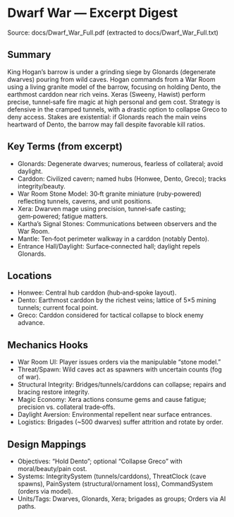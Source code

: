 # Dwarf War — Excerpt Digest

Source: docs/Dwarf_War_Full.pdf (extracted to docs/Dwarf_War_Full.txt)

## Summary

King Hogan’s barrow is under a grinding siege by Glonards (degenerate dwarves) pouring from wild caves. Hogan commands from a War Room using a living granite model of the barrow, focusing on holding Dento, the earthmost carddon near rich veins. Xeras (Sweeny, Hawist) perform precise, tunnel‑safe fire magic at high personal and gem cost. Strategy is defensive in the cramped tunnels, with a drastic option to collapse Greco to deny access. Stakes are existential: if Glonards reach the main veins heartward of Dento, the barrow may fall despite favorable kill ratios.

## Key Terms (from excerpt)

- Glonards: Degenerate dwarves; numerous, fearless of collateral; avoid daylight.
- Carddon: Civilized cavern; named hubs (Honwee, Dento, Greco); tracks integrity/beauty.
- War Room Stone Model: 30‑ft granite miniature (ruby‑powered) reflecting tunnels, caverns, and unit positions.
- Xera: Dwarven mage using precision, tunnel‑safe casting; gem‑powered; fatigue matters.
- Kartha’s Signal Stones: Communications between observers and the War Room.
- Mantle: Ten‑foot perimeter walkway in a carddon (notably Dento).
- Entrance Hall/Daylight: Surface‑connected hall; daylight repels Glonards.

## Locations

- Honwee: Central hub carddon (hub‑and‑spoke layout).
- Dento: Earthmost carddon by the richest veins; lattice of 5×5 mining tunnels; current focal point.
- Greco: Carddon considered for tactical collapse to block enemy advance.

## Mechanics Hooks

- War Room UI: Player issues orders via the manipulable “stone model.”
- Threat/Spawn: Wild caves act as spawners with uncertain counts (fog of war).
- Structural Integrity: Bridges/tunnels/carddons can collapse; repairs and bracing restore integrity.
- Magic Economy: Xera actions consume gems and cause fatigue; precision vs. collateral trade‑offs.
- Daylight Aversion: Environmental repellent near surface entrances.
- Logistics: Brigades (~500 dwarves) suffer attrition and rotate by order.

## Design Mappings

- Objectives: “Hold Dento”; optional “Collapse Greco” with moral/beauty/pain cost.
- Systems: IntegritySystem (tunnels/carddons), ThreatClock (cave spawns), PainSystem (structural/ornament loss), CommandSystem (orders via model).
- Units/Tags: Dwarves, Glonards, Xera; brigades as groups; Orders via AI paths.

